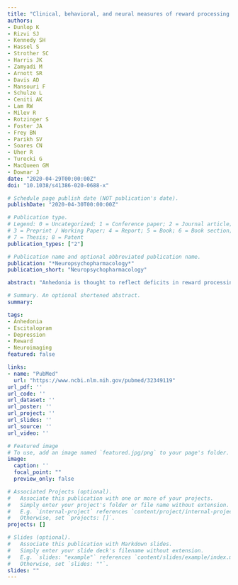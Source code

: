 ```yaml
---
title: "Clinical, behavioral, and neural measures of reward processing correlate with escitalopram response in depression: a Canadian Biomarker Integration Network in Depression (CAN-BIND-1) Report"
authors:
- Dunlop K
- Rizvi SJ
- Kennedy SH
- Hassel S
- Strother SC
- Harris JK
- Zamyadi M
- Arnott SR
- Davis AD
- Mansouri F
- Schulze L
- Ceniti AK
- Lam RW
- Milev R
- Rotzinger S
- Foster JA
- Frey BN
- Parikh SV
- Soares CN
- Uher R
- Turecki G
- MacQueen GM
- Downar J
date: "2020-04-29T00:00:00Z"
doi: "10.1038/s41386-020-0688-x"

# Schedule page publish date (NOT publication's date).
publishDate: "2020-04-30T00:00:00Z"

# Publication type.
# Legend: 0 = Uncategorized; 1 = Conference paper; 2 = Journal article;
# 3 = Preprint / Working Paper; 4 = Report; 5 = Book; 6 = Book section;
# 7 = Thesis; 8 = Patent
publication_types: ["2"]

# Publication name and optional abbreviated publication name.
publication: "*Neuropsychopharmacology*"
publication_short: "Neuropsychopharmacology"

abstract: "Anhedonia is thought to reflect deficits in reward processing that are associated with abnormal activity in mesocorticolimbic brain regions. It is expressed clinically as a deficit in the interest or pleasure in daily activities. More severe anhedonia in major depressive disorder (MDD) is a negative predictor of antidepressant response. It is unknown, however, whether the pathophysiology of anhedonia represents a viable avenue for identifying biological markers of antidepressant treatment response. Therefore, this study aimed to examine the relations between reward processing and response to antidepressant treatment using clinical, behavioral, and functional neuroimaging measures. Eighty-seven participants in the first Canadian Biomarker Integration Network in Depression (CAN-BIND-1) protocol received 8 weeks of open-label escitalopram. Clinical correlates of reward processing were assessed at baseline using validated scales to measure anhedonia, and a monetary incentive delay (MID) task during functional neuroimaging was completed at baseline and after 2 weeks of treatment. Activity during the reward anticipation, but not the reward consumption, phase of the MID task was correlated with clinical response to escitalopram at week 8. Response to escitalopram was associated with significantly lower self-reported deficits in reward processing at baseline. Early (baseline to week 2) increases in frontostriatal connectivity during reward anticipation significantly correlated with reduction in depressive symptoms after 8 weeks of treatment. Escitalopram response is associated with clinical and neuroimaging correlates of reward processing. These results represent an important contribution towards identifying and integrating biological, behavioral, and clinical correlates of treatment response."

# Summary. An optional shortened abstract.
summary: 

tags:
- Anhedonia
- Escitalopram
- Depression
- Reward
- Neuroimaging
featured: false

links:
- name: "PubMed"
  url: "https://www.ncbi.nlm.nih.gov/pubmed/32349119"
url_pdf: ''
url_code: ''
url_dataset: ''
url_poster: ''
url_project: ''
url_slides: ''
url_source: ''
url_video: ''

# Featured image
# To use, add an image named `featured.jpg/png` to your page's folder. 
image:
  caption: ''
  focal_point: ""
  preview_only: false

# Associated Projects (optional).
#   Associate this publication with one or more of your projects.
#   Simply enter your project's folder or file name without extension.
#   E.g. `internal-project` references `content/project/internal-project/index.md`.
#   Otherwise, set `projects: []`.
projects: []

# Slides (optional).
#   Associate this publication with Markdown slides.
#   Simply enter your slide deck's filename without extension.
#   E.g. `slides: "example"` references `content/slides/example/index.md`.
#   Otherwise, set `slides: ""`.
slides: ""
---
```

